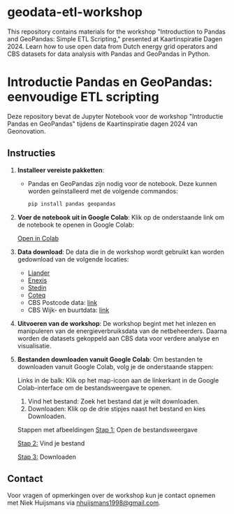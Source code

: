 # geodata-etl-workshop
This repository contains materials for the workshop "Introduction to Pandas and GeoPandas: Simple ETL Scripting," presented at Kaartinspiratie Dagen 2024. Learn how to use open data from Dutch energy grid operators and CBS datasets for data analysis with Pandas and GeoPandas in Python.

# Introductie Pandas en GeoPandas: eenvoudige ETL scripting

Deze repository bevat de Jupyter Notebook voor de workshop "Introductie Pandas en GeoPandas" tijdens de Kaartinspiratie dagen 2024 van Geonovation.

## Instructies

1. **Installeer vereiste pakketten**:
   - Pandas en GeoPandas zijn nodig voor de notebook. Deze kunnen worden geïnstalleerd met de volgende commandos:
     ```bash
     pip install pandas geopandas
     ```

2. **Voer de notebook uit in Google Colab**:
   Klik op de onderstaande link om de notebook te openen in Google Colab:
   
   [Open in Colab](https://colab.research.google.com/github/niekh-13/geodata-etl-workshop/blob/main/Introductie_GeoPandas_Workshop.ipynb)

4. **Data download**:
   De data die in de workshop wordt gebruikt kan worden gedownload van de volgende locaties:
   - [Liander](https://www.liander.nl/over-ons/open-data/disclaimer)
   - [Enexis](https://www.enexis.nl/over-ons/open-data)
   - [Stedin](https://www.stedin.net/zakelijk/open-data/verbruiksgegevens)
   - [Coteq](https://coteqnetbeheer.nl/open-data)
   - CBS Postcode data: [link](https://www.cbs.nl/nl-nl/dossier/nederland-regionaal/geografische-data/gegevens-per-postcode)
   - CBS Wijk- en buurtdata: [link](https://www.cbs.nl/nl-nl/dossier/nederland-regionaal/geografische-data/wijk-en-buurtkaart-2023)
   
5. **Uitvoeren van de workshop**:
   De workshop begint met het inlezen en manipuleren van de energieverbruiksdata van de netbeheerders. Daarna worden de datasets gekoppeld aan CBS data voor verdere analyse en visualisatie.

6. **Bestanden downloaden vanuit Google Colab**:
   Om bestanden te downloaden vanuit Google Colab, volg je de onderstaande stappen:

   Links in de balk: Klik op het map-icoon aan de linkerkant in de Google Colab-interface om de bestandsweergave te openen.
   1. Vind het bestand: Zoek het bestand dat je wilt downloaden.
   2. Downloaden: Klik op de drie stipjes naast het bestand en kies Downloaden.
   
   Stappen met afbeeldingen
   [Stap 1:](colag_afbeeldingen/image1.png) Open de bestandsweergave
   
   [Stap 2:](colag_afbeeldingen/image2.png) Vind je bestand
   
   [Stap 3:](colag_afbeeldingen/image3.png) Downloaden

## Contact

Voor vragen of opmerkingen over de workshop kun je contact opnemen met Niek Huijsmans via nhuijsmans1998@gmail.com.
